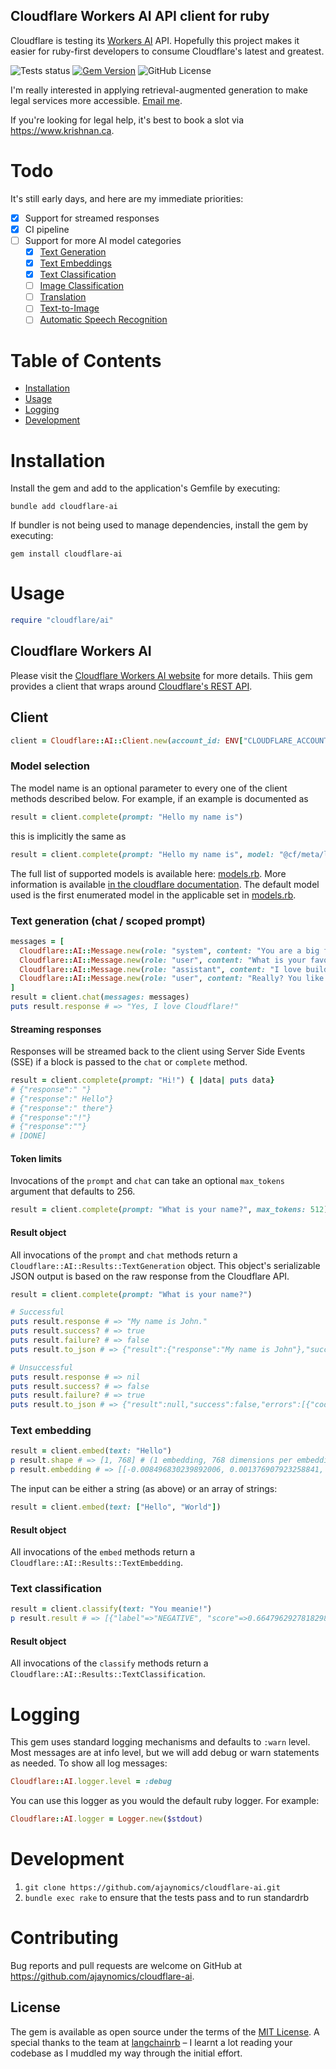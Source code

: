 Cloudflare Workers AI API client for ruby
---
Cloudflare is testing its [Workers AI](https://blog.cloudflare.com/workers-ai) API. 
Hopefully this project makes it easier for ruby-first developers to consume 
Cloudflare's latest and greatest. 


![Tests status](https://github.com/ajaynomics/cloudflare-ai/actions/workflows/ci.yml/badge.svg?branch=main)
[![Gem Version](https://badge.fury.io/rb/cloudflare-ai.svg)](https://badge.fury.io/rb/cloudflare-ai)
![GitHub License](https://img.shields.io/github/license/ajaynomics/cloudflare-ai)

I'm really interested in applying retrieval-augmented
generation to make legal services more accessible. [Email me](mailto:cloudflare-ai@krishnan.ca).

If you're looking for legal help, it's best to book a slot via https://www.krishnan.ca.

# Todo
It's still early days, and here are my immediate priorities:
* [x] Support for streamed responses
* [x] CI pipeline
* [ ] Support for more AI model categories
  * [x] [Text Generation](https://developers.cloudflare.com/workers-ai/models/text-generation/)
  * [x] [Text Embeddings](https://developers.cloudflare.com/workers-ai/models/text-embeddings/)
  * [x] [Text Classification](https://developers.cloudflare.com/workers-ai/models/text-classification/)
  * [ ] [Image Classification](https://developers.cloudflare.com/workers-ai/models/image-classification/)
  * [ ] [Translation](https://developers.cloudflare.com/workers-ai/models/translation/)
  * [ ] [Text-to-Image](https://developers.cloudflare.com/workers-ai/models/text-to-image/)
  * [ ] [Automatic Speech Recognition](https://developers.cloudflare.com/workers-ai/models/speech-recognition/)

# Table of Contents

- [Installation](#installation)
- [Usage](#usage)
- [Logging](#logging)
- [Development](#development)

# Installation

Install the gem and add to the application's Gemfile by executing:

    bundle add cloudflare-ai

If bundler is not being used to manage dependencies, install the gem by executing:

    gem install cloudflare-ai

# Usage

```ruby
require "cloudflare/ai"
```

## Cloudflare Workers AI
Please visit the [Cloudflare Workers AI website](https://developers.cloudflare.com/workers-ai/) for more details.
Thiis gem provides a client that wraps around [Cloudflare's REST API](https://developers.cloudflare.com/workers-ai/get-started/rest-api/).


## Client

```ruby
client = Cloudflare::AI::Client.new(account_id: ENV["CLOUDFLARE_ACCOUNT_ID"], api_token: ENV["CLOUDFLARE_API_TOKEN"])
```

### Model selection
The model name is an optional parameter to every one of the client methods described below.
For example, if an example is documented as 
```ruby
result = client.complete(prompt: "Hello my name is")
```
this is implicitly the same as 
```ruby
result = client.complete(prompt: "Hello my name is", model: "@cf/meta/llama-2-7b-chat-fp16")
```
The full list of supported models is available here: [models.rb](lib/cloudflare/ai/models.rb).
More information is available [in the cloudflare documentation](https://developers.cloudflare.com/workers-ai/models/).
The default model used is the first enumerated model in the applicable set in [models.rb](lib/cloudflare/ai/models.rb).

### Text generation (chat / scoped prompt)
```ruby
messages = [
  Cloudflare::AI::Message.new(role: "system", content: "You are a big fan of Cloudflare and Ruby."),
  Cloudflare::AI::Message.new(role: "user", content: "What is your favourite tech stack?"),
  Cloudflare::AI::Message.new(role: "assistant", content: "I love building with Ruby on Rails and Cloudflare!"),
  Cloudflare::AI::Message.new(role: "user", content: "Really? You like Cloudflare even though there isn't great support for Ruby?"),
]
result = client.chat(messages: messages)
puts result.response # => "Yes, I love Cloudflare!"
```

#### Streaming responses
Responses will be streamed back to the client using Server Side Events (SSE) if a block is passed to the `chat` or `complete` method.
```ruby
result = client.complete(prompt: "Hi!") { |data| puts data}
# {"response":" "}
# {"response":" Hello"}
# {"response":" there"}
# {"response":"!"}
# {"response":""}
# [DONE]

```
#### Token limits
Invocations of the `prompt` and `chat` can take an optional `max_tokens` argument that defaults to 256.
```ruby
result = client.complete(prompt: "What is your name?", max_tokens: 512)
```

#### Result object
All invocations of the `prompt` and `chat` methods return a `Cloudflare::AI::Results::TextGeneration` object. This object's serializable JSON output is
based on the raw response from the Cloudflare API.

```ruby
result = client.complete(prompt: "What is your name?")

# Successful
puts result.response # => "My name is John."
puts result.success? # => true
puts result.failure? # => false
puts result.to_json # => {"result":{"response":"My name is John"},"success":true,"errors":[],"messages":[]}

# Unsuccessful
puts result.response # => nil
puts result.success? # => false
puts result.failure? # => true
puts result.to_json # => {"result":null,"success":false,"errors":[{"code":7009,"message":"Upstream service unavailable"}],"messages":[]}
```


### Text embedding
```ruby
result = client.embed(text: "Hello")
p result.shape # => [1, 768] # (1 embedding, 768 dimensions per embedding)
p result.embedding # => [[-0.008496830239892006, 0.001376907923258841, -0.0323275662958622, ...]]
```

The input can be either a string (as above) or an array of strings:
```ruby
result = client.embed(text: ["Hello", "World"])
```

#### Result object
All invocations of the `embed` methods return a `Cloudflare::AI::Results::TextEmbedding`. 

### Text classification
```ruby
result = client.classify(text: "You meanie!")
p result.result # => [{"label"=>"NEGATIVE", "score"=>0.6647962927818298}, {"label"=>"POSITIVE", "score"=>0.3352036774158478}]
```

#### Result object
All invocations of the `classify` methods return a `Cloudflare::AI::Results::TextClassification`.

# Logging

This gem uses standard logging mechanisms and defaults to `:warn` level. Most messages are at info level, but we will add debug or warn statements as needed.
To show all log messages:

```ruby
Cloudflare::AI.logger.level = :debug
```

You can use this logger as you would the default ruby logger. For example:
```ruby
Cloudflare::AI.logger = Logger.new($stdout)
```
# Development

1. `git clone https://github.com/ajaynomics/cloudflare-ai.git`
2. `bundle exec rake` to ensure that the tests pass and to run standardrb

# Contributing

Bug reports and pull requests are welcome on GitHub at https://github.com/ajaynomics/cloudflare-ai.

## License

The gem is available as open source under the terms of the [MIT License](https://opensource.org/licenses/MIT). A special thanks to the team at [langchainrb](https://github.com/andreibondarev/langchainrb) &ndash; I learnt a lot reading your codebase as I muddled my way through the initial effort.
